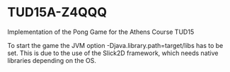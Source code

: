# TUD15A-Z4QQQ
Implementation of the Pong Game for the Athens Course TUD15

To start the game the JVM option -Djava.library.path=target/libs has to be set.
This is due to the use of the Slick2D framework, which needs native libraries depending on the OS.


